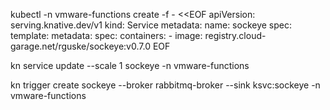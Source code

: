 kubectl -n vmware-functions create -f - <<EOF
apiVersion: serving.knative.dev/v1
kind: Service
metadata:
  name: sockeye
spec:
  template:
    metadata:
    spec:
      containers:
      - image: registry.cloud-garage.net/rguske/sockeye:v0.7.0
EOF


kn service update --scale 1 sockeye -n vmware-functions

kn trigger create sockeye --broker rabbitmq-broker --sink ksvc:sockeye -n vmware-functions